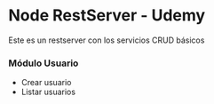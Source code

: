 # Node RestServer - Udemy

Este es un restserver con los servicios CRUD básicos

### Módulo Usuario

- Crear usuario
- Listar usuarios
